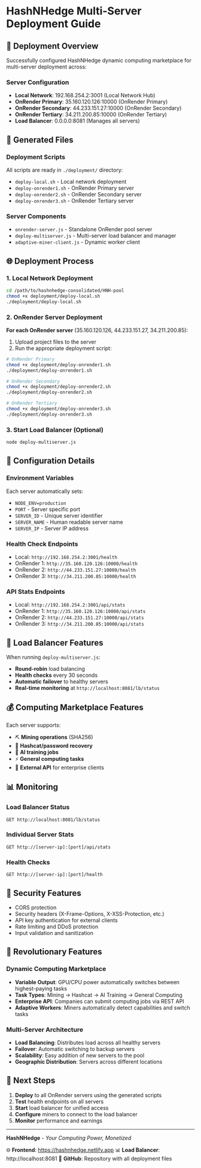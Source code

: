 # HashNHedge Multi-Server Deployment Guide

## 🚀 Deployment Overview

Successfully configured HashNHedge dynamic computing marketplace for multi-server deployment across:

### Server Configuration
- **Local Network**: 192.168.254.2:3001 (Local Network Hub)
- **OnRender Primary**: 35.160.120.126:10000 (OnRender Primary)
- **OnRender Secondary**: 44.233.151.27:10000 (OnRender Secondary)
- **OnRender Tertiary**: 34.211.200.85:10000 (OnRender Tertiary)
- **Load Balancer**: 0.0.0.0:8081 (Manages all servers)

## 📁 Generated Files

### Deployment Scripts
All scripts are ready in `./deployment/` directory:
- `deploy-local.sh` - Local network deployment
- `deploy-onrender1.sh` - OnRender Primary server
- `deploy-onrender2.sh` - OnRender Secondary server
- `deploy-onrender3.sh` - OnRender Tertiary server

### Server Components
- `onrender-server.js` - Standalone OnRender pool server
- `deploy-multiserver.js` - Multi-server load balancer and manager
- `adaptive-miner-client.js` - Dynamic worker client

## 🌐 Deployment Process

### 1. Local Network Deployment
```bash
cd /path/to/hashnhedge-consolidated/HNH-pool
chmod +x deployment/deploy-local.sh
./deployment/deploy-local.sh
```

### 2. OnRender Server Deployment

**For each OnRender server** (35.160.120.126, 44.233.151.27, 34.211.200.85):

1. Upload project files to the server
2. Run the appropriate deployment script:
```bash
# OnRender Primary
chmod +x deployment/deploy-onrender1.sh
./deployment/deploy-onrender1.sh

# OnRender Secondary
chmod +x deployment/deploy-onrender2.sh
./deployment/deploy-onrender2.sh

# OnRender Tertiary
chmod +x deployment/deploy-onrender3.sh
./deployment/deploy-onrender3.sh
```

### 3. Start Load Balancer (Optional)
```bash
node deploy-multiserver.js
```

## 🔧 Configuration Details

### Environment Variables
Each server automatically sets:
- `NODE_ENV=production`
- `PORT` - Server specific port
- `SERVER_ID` - Unique server identifier
- `SERVER_NAME` - Human readable server name
- `SERVER_IP` - Server IP address

### Health Check Endpoints
- Local: `http://192.168.254.2:3001/health`
- OnRender 1: `http://35.160.120.126:10000/health`
- OnRender 2: `http://44.233.151.27:10000/health`
- OnRender 3: `http://34.211.200.85:10000/health`

### API Stats Endpoints
- Local: `http://192.168.254.2:3001/api/stats`
- OnRender 1: `http://35.160.120.126:10000/api/stats`
- OnRender 2: `http://44.233.151.27:10000/api/stats`
- OnRender 3: `http://34.211.200.85:10000/api/stats`

## 🚀 Load Balancer Features

When running `deploy-multiserver.js`:
- **Round-robin** load balancing
- **Health checks** every 30 seconds
- **Automatic failover** to healthy servers
- **Real-time monitoring** at `http://localhost:8081/lb/status`

## 💰 Computing Marketplace Features

Each server supports:
- ⛏️ **Mining operations** (SHA256)
- 🔐 **Hashcat/password recovery**
- 🤖 **AI training jobs**
- ⚡ **General computing tasks**
- 💼 **External API** for enterprise clients

## 📊 Monitoring

### Load Balancer Status
```
GET http://localhost:8081/lb/status
```

### Individual Server Stats
```
GET http://[server-ip]:[port]/api/stats
```

### Health Checks
```
GET http://[server-ip]:[port]/health
```

## 🔐 Security Features

- CORS protection
- Security headers (X-Frame-Options, X-XSS-Protection, etc.)
- API key authentication for external clients
- Rate limiting and DDoS protection
- Input validation and sanitization

## 🌟 Revolutionary Features

### Dynamic Computing Marketplace
- **Variable Output**: GPU/CPU power automatically switches between highest-paying tasks
- **Task Types**: Mining → Hashcat → AI Training → General Computing
- **Enterprise API**: Companies can submit computing jobs via REST API
- **Adaptive Workers**: Miners automatically detect capabilities and switch tasks

### Multi-Server Architecture
- **Load Balancing**: Distributes load across all healthy servers
- **Failover**: Automatic switching to backup servers
- **Scalability**: Easy addition of new servers to the pool
- **Geographic Distribution**: Servers across different locations

## 🎯 Next Steps

1. **Deploy** to all OnRender servers using the generated scripts
2. **Test** health endpoints on all servers
3. **Start** load balancer for unified access
4. **Configure** miners to connect to the load balancer
5. **Monitor** performance and earnings

---

**HashNHedge** - *Your Computing Power, Monetized*

🌐 **Frontend**: https://hashnhedge.netlify.app
📊 **Load Balancer**: http://localhost:8081
🔗 **GitHub**: Repository with all deployment files